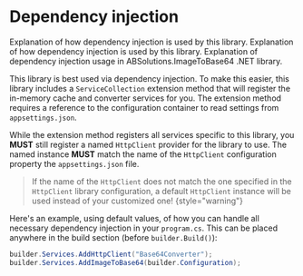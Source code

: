 # Dependency injection

<link-summary>Explanation of how dependency injection is used by this library.</link-summary>
<card-summary>Explanation of how dependency injection is used by this library.</card-summary>
<web-summary>Explanation of dependency injection usage in ABSolutions.ImageToBase64 .NET library.</web-summary>

This library is best used via dependency injection. To make this easier, this library includes a `ServiceCollection`
extension method that will register the in-memory cache and converter services for you. The extension method requires a
reference to the configuration container to read settings from `appsettings.json`.

While the extension method registers all services specific to this library, you **MUST** still register a named
`HttpClient` provider for the library to use. The named instance **MUST** match the name of the `HttpClient`
configuration
property the `appsettings.json` file.

> If the name of the `HttpClient` does not match the one specified in the `HttpClient` library configuration, a default
`HttpClient` instance will be used instead of your customized one!
> {style="warning"}

Here's an example, using default values, of how you can handle all necessary dependency injection in your `program.cs`.
This can be placed anywhere in the build section (before `builder.Build()`):

```c#
builder.Services.AddHttpClient("Base64Converter");
builder.Services.AddImageToBase64(builder.Configuration);
```

<seealso style="cards">
    <category ref="related">
        <a href="Library_HTTP-client.md"/>
    </category>
</seealso>
